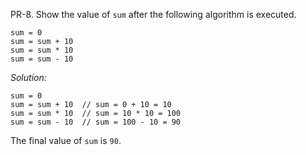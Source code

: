 PR-8. Show the value of `sum` after the following algorithm is executed.
```
sum = 0
sum = sum + 10
sum = sum * 10
sum = sum - 10
```

*Solution:*  
```
sum = 0
sum = sum + 10  // sum = 0 + 10 = 10
sum = sum * 10  // sum = 10 * 10 = 100
sum = sum - 10  // sum = 100 - 10 = 90
```
The final value of `sum` is `90`.
